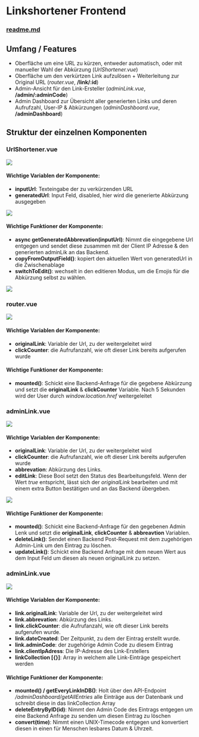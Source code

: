 # Linkshortener Frontend
### [readme.md](https://pbs.twimg.com/media/E4crkNtXoAckZU1?format=jpg&name=medium)

## Umfang / Features

- Oberfläche um eine URL zu kürzen, entweder automatisch, oder mit manueller Wahl der Abkürzung (*UrlShortener.vue*)
- Oberfläche um den verkürtzen Link aufzulösen + Weiterleitung zur Original URL (*router.vue*, **/link/:id**) 
- Admin-Ansicht für den Link-Ersteller (*adminLink.vue*, **/admin/:adminCode**)
- Admin Dashboard zur Übersicht aller generierten Links und deren Aufrufzahl, User-IP & Abkürzungen (*adminDashboard.vue*, **/adminDashboard**)

## Struktur der einzelnen Komponenten 

### UrlShortener.vue
<img src="https://i.ibb.co/j4bJtqd/expo.png"/>

#### Wichtige Variablen der Komponente: 
 - **inputUrl**: Texteingabe der zu verkürzenden URL 
 - **generatedUrl**: Input Feld, disabled, hier wird die generierte Abkürzung ausgegeben
<img src="https://i.ibb.co/28KjrwH/Bild-2021-07-09-134407.png"/>

#### Wichtige Funktioner der Komponente: 
- **async getGeneratedAbbrevation(inputUrl)**: Nimmt die eingegebene Url entgegen und sendet diese zusammen mit der Client IP Adresse & den generierten adminLik an das Backend.
- **copyFromOutputField()**: kopiert den aktuellen Wert von generatedUrl in die Zwischenablage
- **switchToEdit()**: wechselt in den editieren Modus, um die Emojis für die Abkürzung selbst zu wählen.
<img src="https://i.ibb.co/znXh467/Bild-2021-07-09-134934.png"/>

### router.vue
<img src="https://i.ibb.co/N1Ng51R/routerE.png"/>

#### Wichtige Variablen der Komponente: 
 - **originalLink**: Variable der Url, zu der weitergeleitet wird
 - **clickCounter**: die Aufrufanzahl, wie oft dieser Link bereits aufgerufen wurde

#### Wichtige Funktioner der Komponente: 
- **mounted()**: Schickt eine Backend-Anfrage für die gegebene Abkürzung und setzt die **originalLink** & **clickCounter** Variable. Nach 5 Sekunden wird der User durch *window.location.href* weitergeleitet


### adminLink.vue
<img src="https://i.ibb.co/ngVmWPs/admin-Oage-Ed.png"/>

#### Wichtige Variablen der Komponente: 
 - **originalLink**: Variable der Url, zu der weitergeleitet wird
 - **clickCounter**: die Aufrufanzahl, wie oft dieser Link bereits aufgerufen wurde
 - **abbrevation**: Abkürzung des Links. 
 - **editLink**: Diese Bool setzt den Status des Bearbeitungsfeld. Wenn der Wert *true* entspricht, lässt sich der *originalLink* bearbeiten und mit einem extra Button bestätigen und an das Backend übergeben.
<img src="https://i.ibb.co/DQ0qjYk/Bild-2021-07-09-151900.png"/>

#### Wichtige Funktioner der Komponente: 
- **mounted()**: Schickt eine Backend-Anfrage für den gegebenen Admin Lenk und setzt die **originalLink**, **clickCounter** & **abbreavtion** Variablen.
- **deleteLink()**: Sendet einen Backend Post-Request mit dem zugehörigen Admin-Link um den Eintrag zu löschen. 
- **updateLink()**: Schickt eine Backend Anfrage mit dem neuen Wert aus dem Input Feld um diesen als neuen originalLink zu setzen. 


### adminLink.vue 
<img src="https://i.ibb.co/ZdNbTqN/admin-Dashboard-Ed.png"/>

#### Wichtige Variablen der Komponente: 
 - **link.originalLink**: Variable der Url, zu der weitergeleitet wird
 - **link.abbrevation**: Abkürzung des Links. 
 - **link.clickCounter**: die Aufrufanzahl, wie oft dieser Link bereits aufgerufen wurde.
 - **link.dateCreated**: Der Zeitpunkt, zu dem der Eintrag erstellt wurde.
 - **link.adminCode**: der zugehörige Admin Code zu diesem Eintrag
 - **link.clientIpAdress**: Die IP-Adresse des Link-Erstellers
 - **linkCollection [{}]**: Array in welchem alle Link-Einträge gespeichert werden


#### Wichtige Funktioner der Komponente: 
- **mounted() / getEveryLinkInDB()**: Holt über den API-Endpoint */adminDashboard/getAllEntries* alle Einträge aus der Datenbank und schreibt diese in das linkCollection Array
- **deleteEntryByID(id)**: Nimmt den Admin Code des Eintrags entgegen um eine Backend Anfrage zu senden um diesen Eintrag zu löschen
- **convert(time)**: Nimmt einen UNIX-Timecode entgegen und konvertiert diesen in einen für Menschen lesbares Datum & Uhrzeit.
